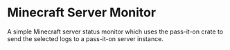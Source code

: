 # Minecraft Server Monitor
A simple Minecraft server status monitor which uses the pass-it-on crate to send the selected
logs to a pass-it-on server instance.

